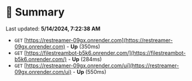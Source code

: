 # 📖 Summary
Last updated: **5/14/2024, 7:22:38 AM**

- `GET` [https://restreamer-09gx.onrender.com](https://restreamer-09gx.onrender.com) - **Up** (350ms)
- `GET` [https://filestreambot-b5k6.onrender.com/](https://filestreambot-b5k6.onrender.com/) - **Up** (284ms)
- `GET` [https://restreamer-09gx.onrender.com/ui](https://restreamer-09gx.onrender.com/ui) - **Up** (550ms)
